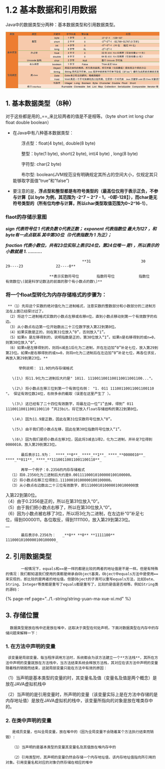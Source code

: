 # 1.2 基本数据和引用数据

Java中的数据类型分两种：基本数据类型和引用数据类型。

![](../../.gitbook/assets/image%20%28135%29.png)

## 1. **基本数据类型** （8种）

对于这些都是用的_==_来比较两者的值是不是相等。（byte short int long char float double boolean）

* 在Java中有八种基本数据类型：

  　　浮点型：float\(4 byte\), double\(8 byte\)

  　　整型：byte\(1 byte\), short\(2 byte\), int\(4 byte\) , long\(8 byte\)

  　　字符型: char\(2 byte\)

  　　布尔型: boolean\(JVM规范没有明确规定其所占的空间大小，仅规定其只能够取字面值”true”和”false”\)

* 要注意的是，**浮点型和整型都是有符号类型的（最高位仅用于表示正负，不参与计算【以 byte 为例，其范围为 -2^7 ~ 2^7 - 1，-0即-128】），而char是无符号类型的（所有位均参与计算，所以char类型取值范围为0~2^16-1）**。

###   flaot的存储示意图

  _**sign 代表符号位 1 代表负数 0代表正数；    exponent  代表指数位  最大为127 ，和byte有一点点联系   其中第30位（0代表指数为 1 为正）；**_

_**fraction 代表小数位，共有23位实际上表示24位，第24位唯一 是1  ，所以表示的小数就是  1.   ..........**_

                                       **31                       30                  29----23               22----0**         

                        **表示实数符号位        指数符号位           指数位             有效数位\(就是科学记数法的前面的那个有小数点的数\)**

### 将一个float型转化为内存存储格式的步骤为：

     **（1）先将这个实数的绝对值化为二进制格式，注意实数的整数部分和小数部分的二进制方法在上面已经探讨过了。   
     （2）将这个二进制格式实数的小数点左移或右移n位，直到小数点移动到第一个有效数字的右边。   
     （3）从小数点右边第一位开始数出二十三位数字放入第22到第0位。   
     （4）如果实数是正的，则在第31位放入“0”，否则放入“1”。   
     （5）如果n 是左移得到的，说明指数是正的，第30位放入“1”。如果n是右移得到的或n=0，则第30位放入“0”。   
     （6）如果n是左移得到的，则将n减去1后化为二进制，并在左边加“0”补足七位，放入第29到第23位。如果n是右移得到的或n=0，则将n化为二进制后在左边加“0”补足七位，再各位求反，再放入第29到第23位。**

          举例说明： 11.9的内存存储格式

       \(1\) 将11.9化为二进制后大约是" 1011. 1110011001100110011001100..."。

       \(2\) 将小数点左移三位到第一个有效位右侧： "1. 011 11100110011001100110 "。 保证有效位数24位，右侧多余的截取（误差在这里产生了 ）。

       \(3\) 这已经有了二十四位有效数字，将最左边一位“1”去掉，得到“ 011 11100110011001100110 ”共23bit。将它放入float存储结构的第22到第0位。

       \(4\) 因为11.9是正数，因此在第31位实数符号位放入“0”。

       \(5\) 由于我们把小数点左移，因此在第30位指数符号位放入“1”。

       \(6\) 因为我们是把小数点左移3位，因此将3减去1得2，化为二进制，并补足7位得到0000010，放入第29到第23位。

           最后表示11.9为：  ****_**0**_ ****_**1**_ ****_**0000010**_ ****_**011**_ ****_**11100110011001100110**_

           再举一个例子：0.2356的内存存储格式  
      （1）将0.2356化为二进制后大约是0.00111100010100000100100000。   
      （2）将小数点右移三位得到1.11100010100000100100000。   
      （3）从小数点右边数出二十三位有效数字，即11100010100000100100000放  
入第22到第0位。   
      （4）由于0.2356是正的，所以在第31位放入“0”。   
      （5）由于我们把小数点右移了，所以在第30位放入“0”。   
      （6）因为小数点被右移了3位，所以将3化为二进制，在左边补“0”补足七  
位，得到0000011，各位取反，得到1111100，放入第29到第23位。   
       __

           最后表示0.2356为：   _**0** **0** **1111100** 11100010100000100100000_

 

## 2.  引用数据类型

           一般情况下，equals和==是一样的都是比较的两者的地址值是不是一样。但是有特殊的情况：我们都知道我们使用的类都是继承自Object基类，Object中equals方法中是使用==来实现的，即比较的是两者的地址值。但是Object的子类可以重写equals方法，比如Date、String、Integer等类都是重写了equals都是重写了，比较的是值是否相等。例如String类的源码：

{% page-ref page="../1.-string/string-yuan-ma-xue-xi.md" %}

## 3. 存储位置

      数据类型是放在栈中还是放在堆中，这取决于类型在何处声明，下面对数据类型在内存中的存储问题来解释一下：

### 1. 在方法中声明的变量

     该变量是局部变量，每当程序调用方法时，系统都会为该方法建立一个**方法栈**，其所在方法中声明的变量就放在方法栈中，当方法结束系统会释放方法栈，其对应在该方法中声明的变量随着栈的销毁而结束，这就局部变量只能在方法中有效的原因：

（1）当声明是基本类型的变量的时，其变量名及值（变量名及值是两个概念）是放在JAVA虚拟机栈中

（2）当声明的是引用变量时，所声明的变量（该变量实际上是在方法中存储的是内存地址值）是放在JAVA虚拟机的栈中，该变量所指向的对象是放在堆类存中的。

### 2. 在类中声明的变量

       是成员变量，也叫全局变量，放在堆中的（因为全局变量不会随着某个方法执行结束而销毁）:

       （1）当声明的是基本类型的变量其变量名及其值放在堆内存中的

       （2）引用类型时，其声明的变量仍然会存储一个内存地址值，该内存地址值指向所引用的对象。引用变量名和对应的对象仍然存储在相应的堆中


